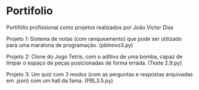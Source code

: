 # Portifolio
Portifólio profissional como projetos realizados por João Victor Dias

Projeto 1: Sistema de notas (com ranqueamento) que pode ser utilizado para uma maratona de programação.
(pblnovo3.py)

Projeto 2: Clone do Jogo Tetris, com o aditivo de uma bomba, capaz de limpar o espaço de peças posicionadas de forma errada.
(Teste 2.9.py)

Projeto 3: Um quiz com 3 modos (com as perguntas e respostas arquivadas em .json) com um hall da fama.
(PBL3.5.py)
